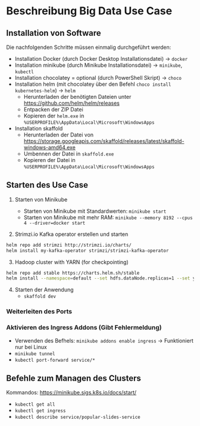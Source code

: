 # Beschreibung Big Data Use Case

## Installation von Software

Die nachfolgenden Schritte müssen einmalig durchgeführt werden:

- Installation Docker (durch Docker Desktop Installationsdatei) -> `docker`
- Installation minikube (durch Minikube Installationsdatei) -> `minikube`, `kubectl`
- Installation chocolatey = optional (durch PowerShell Skript) -> `choco`
- Installation helm (mit chocolatey über den Befehl `choco install kubernetes-helm`) -> `helm`
    - Herunterladen der benötigten Dateien unter https://github.com/helm/helm/releases
    - Entpacken der ZIP Datei
    - Kopieren der `helm.exe` in `%USERPROFILE%\AppData\Local\Microsoft\WindowsApps`
- Installation skaffold
    - Herunterladen der Datei von https://storage.googleapis.com/skaffold/releases/latest/skaffold-windows-amd64.exe
    - Umbennen der Datei in `skaffold.exe` 
    - Kopieren der Datei in `%USERPROFILE%\AppData\Local\Microsoft\WindowsApps`

## Starten des Use Case

1. Starten von Minikube 
    - Starten von Minikube mit Standardwerten: `minikube start` 
    - Starten von Minikube mit mehr RAM: `minikube --memory 8192 --cpus 4 --driver=docker start`

2. Strimzi.io Kafka operator erstellen und starten 

```bash
helm repo add strimzi http://strimzi.io/charts/
helm install my-kafka-operator strimzi/strimzi-kafka-operator
```

3. Hadoop cluster with YARN (for checkpointing)

```bash
helm repo add stable https://charts.helm.sh/stable
helm install --namespace=default --set hdfs.dataNode.replicas=1 --set yarn.nodeManager.replicas=1 --set hdfs.webhdfs.enabled=true my-hadoop-cluster stable/hadoop
```

4. Starten der Anwendung
    - `skaffold dev`

### Weiterleiten des Ports


### Aktivieren des Ingress Addons (Gibt Fehlermeldung)
- Verwenden des Befhels: `minikube addons enable ingress` -> Funktioniert nur bei Linux
- `minikube tunnel`
- `kubectl port-forward service/*`

## Befehle zum Managen des Clusters
Kommandos: https://minikube.sigs.k8s.io/docs/start/
- `kubectl get all`
- `kubectl get ingress`
- `kubectl describe service/popular-slides-service`
